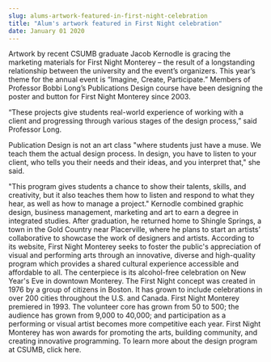 ```yaml
---
slug: alums-artwork-featured-in-first-night-celebration
title: "Alum's artwork featured in First Night celebration"
date: January 01 2020
---
```


 
<p>
  Artwork by recent CSUMB graduate Jacob Kernodle is gracing the marketing
  materials for First Night Monterey – the result of a longstanding relationship
  between the university and the event’s organizers. This year’s theme for the
  annual event is “Imagine, Create, Participate.” Members of Professor Bobbi
  Long’s Publications Design course have been designing the poster and button
  for First Night Monterey since 2003.
</p>
<p>
  “These projects give students real-world experience of working with a client
  and progressing through various stages of the design process,” said Professor
  Long.
</p>
<p>
  Publication Design is not an art class "where students just have a muse. We
  teach them the actual design process. In design, you have to listen to your
  client, who tells you their needs and their ideas, and you interpret that,"
  she said.
</p>
<p>
  "This program gives students a chance to show their talents, skills, and
  creativity, but it also teaches them how to listen and respond to what they
  hear, as well as how to manage a project." Kernodle combined graphic design,
  business management, marketing and art to earn a degree in integrated studies.
  After graduation, he returned home to Shingle Springs, a town in the Gold
  Country near Placerville, where he plans to start an artists’ collaborative to
  showcase the work of designers and artists. According to its website, First
  Night Monterey seeks to foster the public's appreciation of visual and
  performing arts through an innovative, diverse and high-quality program which
  provides a shared cultural experience accessible and affordable to all. The
  centerpiece is its alcohol-free celebration on New Year's Eve in downtown
  Monterey. The First Night concept was created in 1976 by a group of citizens
  in Boston. It has grown to include celebrations in over 200 cities throughout
  the U.S. and Canada. First Night Monterey premiered in 1993. The volunteer
  core has grown from 50 to 500; the audience has grown from 9,000 to 40,000;
  and participation as a performing or visual artist becomes more competitive
  each year. First Night Monterey has won awards for promoting the arts,
  building community, and creating innovative programming. To learn more about
  the design program at CSUMB, click here.
</p>
 
